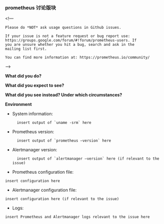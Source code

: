 ### prometheus 讨论版块

<!—

    Please do *NOT* ask usage questions in Github issues.

    If your issue is not a feature request or bug report use:
    https://groups.google.com/forum/#!forum/prometheus-users. If
    you are unsure whether you hit a bug, search and ask in the
    mailing list first.

    You can find more information at: https://prometheus.io/community/

—>

**What did you do?**

**What did you expect to see?**

**What did you see instead? Under which circumstances?**

**Environment**

* System information:

      	insert output of `uname -srm` here

* Prometheus version:

      	insert output of `prometheus —version` here

* Alertmanager version:

      	insert output of `alertmanager —version` here (if relevant to the issue)

* Prometheus configuration file:

```
insert configuration here
```

* Alertmanager configuration file:

```
insert configuration here (if relevant to the issue)
```

* Logs:

```
insert Prometheus and Alertmanager logs relevant to the issue here
```
